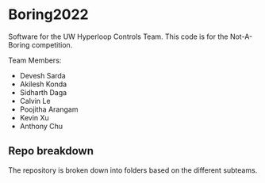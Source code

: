# Boring2022
Software for the UW Hyperloop Controls Team. This code is for the Not-A-Boring competition.

Team Members:
- Devesh Sarda
- Akilesh Konda
- Sidharth Daga
- Calvin Le
- Poojitha Arangam
- Kevin Xu
- Anthony Chu
## Repo breakdown

The repository is broken down into folders based on the different subteams.
